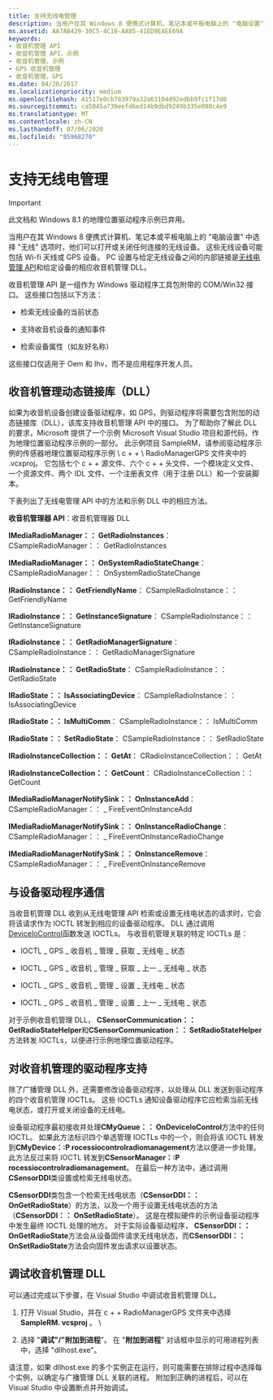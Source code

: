 ```yaml
---
title: 支持无线电管理
description: 当用户在其 Windows 8 便携式计算机、笔记本或平板电脑上的 "电脑设置" 中选择 "无线" 选项时，他们可以打开或关闭任何连接的无线设备。
ms.assetid: AA7AB429-30C5-4C10-AA85-41ED9EAEE69A
keywords:
- 收音机管理 API
- 收音机管理 API，示例
- 收音机管理，示例
- GPS 收音机管理
- 收音机管理，GPS
ms.date: 04/20/2017
ms.localizationpriority: medium
ms.openlocfilehash: 41517e0cb783979a32a63104d92edbb9fc1f17d0
ms.sourcegitcommit: ca5045a739eefd6ed14b9dbd9249b335e090c4e9
ms.translationtype: MT
ms.contentlocale: zh-CN
ms.lasthandoff: 07/06/2020
ms.locfileid: "85968270"
---
```

# <a name="supporting-radio-management"></a>支持无线电管理

> [!IMPORTANT]
> 此文档和 Windows 8.1 的地理位置驱动程序示例已弃用。

当用户在其 Windows 8 便携式计算机、笔记本或平板电脑上的 "电脑设置" 中选择 "无线" 选项时，他们可以打开或关闭任何连接的无线设备。 这些无线设备可能包括 Wi-fi 天线或 GPS 设备。 PC 设置与给定无线设备之间的内部链接是[无线电管理 API](https://docs.microsoft.com/previous-versions/windows/hardware/radio/hh406615(v=vs.85))和给定设备的相应收音机管理 DLL。

收音机管理 API 是一组作为 Windows 驱动程序工具包附带的 COM/Win32 接口。 这些接口包括以下方法：

- 检索无线设备的当前状态

- 支持收音机设备的通知事件

- 检索设备属性（如友好名称）

这些接口仅适用于 Oem 和 Ihv，而不是应用程序开发人员。

## <a name="the-radio-management-dynamic-link-library-dll"></a>收音机管理动态链接库（DLL）

如果为收音机设备创建设备驱动程序，如 GPS，则驱动程序将需要包含附加的动态链接库（DLL），该库支持收音机管理 API 中的接口。 为了帮助你了解此 DLL 的要求，Microsoft 提供了一个示例 Microsoft Visual Studio 项目和源代码，作为地理位置驱动程序示例的一部分。 此示例项目 SampleRM，请参阅驱动程序示例的传感器地理位置驱动程序示例 \\ c + + \\ RadioManagerGPS 文件夹中的 .vcxproj。 它包括七个 c + + 源文件、六个 c + + 头文件、一个模块定义文件、一个资源文件、两个 IDL 文件、一个注册表文件（用于注册 DLL）和一个安装脚本。

下表列出了无线电管理 API 中的方法和示例 DLL 中的相应方法。

**收音机管理器 API**：收音机管理器 DLL

**IMediaRadioManager：： GetRadioInstances**： CSampleRadioManager：： GetRadioInstances

**IMediaRadioManager：： OnSystemRadioStateChange**： CSampleRadioManager：： OnSystemRadioStateChange

**IRadioInstance：： GetFriendlyName**： CSampleRadioInstance：： GetFriendlyName

**IRadioInstance：： GetInstanceSignature**： CSampleRadioInstance：： GetInstanceSignature

**IRadioInstance：： GetRadioManagerSignature**： CSampleRadioInstance：： GetRadioManagerSignature

**IRadioInstance：： GetRadioState**： CSampleRadioInstance：： GetRadioState

**IRadioState：： IsAssociatingDevice**： CSampleRadioInstance：： IsAssociatingDevice

**IRadioState：： IsMultiComm**： CSampleRadioInstance：： IsMultiComm

**IRadioState：： SetRadioState**： CSampleRadioInstance：： SetRadioState

**IRadioInstanceCollection：： GetAt**： CRadioInstanceCollection：： GetAt

**IRadioInstanceCollection：： GetCount**： CRadioInstanceCollection：： GetCount

**IMediaRadioManagerNotifySink：： OnInstanceAdd**： CSampleRadioManager：： \_ FireEventOnInstanceAdd

**IMediaRadioManagerNotifySink：： OnInstanceRadioChange**： CSampleRadioManager：： \_ FireEventOnInstanceRadioChange

**IMediaRadioManagerNotifySink：： OnInstanceRemove**： CSampleRadioManager：： \_ FireEventOnInstanceRemove


## <a name="communicating-with-the-device-driver"></a>与设备驱动程序通信

当收音机管理 DLL 收到从无线电管理 API 检索或设置无线电状态的请求时，它会将该请求作为 IOCTL 转发到相应的设备驱动程序。 DLL 通过调用[DeviceIoControl](https://docs.microsoft.com/windows/win32/api/ioapiset/nf-ioapiset-deviceiocontrol)函数发送 IOCTLs。 与收音机管理关联的特定 IOCTLs 是：

- IOCTL \_ GPS \_ 收音机 \_ 管理 \_ 获取 \_ 无线电 \_ 状态

- IOCTL \_ GPS \_ 收音机 \_ 管理 \_ 获取 \_ 上一 \_ 无线电 \_ 状态

- IOCTL \_ GPS \_ 收音机 \_ 管理 \_ 设置 \_ 无线电 \_ 状态

- IOCTL \_ GPS \_ 收音机 \_ 管理 \_ 设置 \_ 上一 \_ 无线电 \_ 状态

对于示例收音机管理 DLL， **CSensorCommunication：： GetRadioStateHelper**和**CSensorCommunication：： SetRadioStateHelper**方法转发 IOCTLs，以便进行示例地理位置驱动程序。

## <a name="driver-support-for-radio-management"></a>对收音机管理的驱动程序支持

除了广播管理 DLL 外，还需要修改设备驱动程序，以处理从 DLL 发送到驱动程序的四个收音机管理 IOCTLs。 这些 IOCTLs 通知设备驱动程序它应检索当前无线电状态，或打开或关闭设备的无线电。

设备驱动程序最初接收并处理**CMyQueue：： OnDeviceIoControl**方法中的任何 IOCTL。 如果此方法标识四个单选管理 IOCTLs 中的一个，则会将该 IOCTL 转发到**CMyDevice：:P rocessiocontrolradiomanagement**方法以便进一步处理。 此方法反过来将 IOCTL 转发到**CSensorManager：:P rocessiocontrolradiomanagement**。 在最后一种方法中，通过调用**CSensorDDI**类设置或检索无线电状态。

**CSensorDDI**类包含一个检索无线电状态（**CSensorDDI：： OnGetRadioState**）的方法，以及一个用于设置无线电状态的方法（**CSensorDDI：： OnSetRadioState**）。 这是在模拟硬件的示例设备驱动程序中发生最终 IOCTL 处理的地方。 对于实际设备驱动程序， **CSensorDDI：： OnGetRadioState**方法会从设备固件请求无线电状态，而**CSensorDDI：： OnSetRadioState**方法会向固件发出请求以设置状态。

## <a name="debugging-the-radio-management-dll"></a>调试收音机管理 DLL

可以通过完成以下步骤，在 Visual Studio 中调试收音机管理 DLL。

1. 打开 Visual Studio，并在 c + + RadioManagerGPS 文件夹中选择**SampleRM. vcsproj** 。 \\

1. 选择 "**调试"/"附加到进程**"。 在 "**附加到进程**" 对话框中显示的可用进程列表中，选择 "dllhost.exe"。

请注意，如果 dllhost.exe 的多个实例正在运行，则可能需要在排除过程中选择每个实例，以确定与广播管理 DLL 关联的进程。 附加到正确的进程后，可以在 Visual Studio 中设置断点并开始调试。
